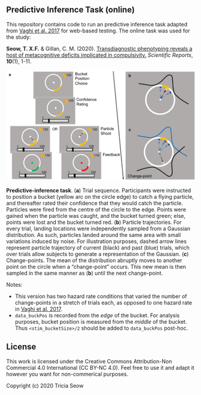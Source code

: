 ## Predictive Inference Task (online)

This repository contains code to run an predictive inference task adapted from [Vaghi et al. 2017](https://doi.org/10.1016/j.neuron.2017.09.006) for web-based testing. The online task was used for the study:

<strong>Seow, T. X.F.</strong> & Gillan, C. M. (2020). [Transdiagnostic phenotyping reveals a host of metacognitive deficits implicated in compulsivity.](https://www.nature.com/articles/s41598-020-59646-4) <i>Scientific Reports</i>, <strong>10</strong>(1), 1-11.

<p align="center">
  <img src="https://github.com/seowxft/predictive-inference-task/blob/master/images/task.pdf" alt="TaskFig"/>
</p>

<strong>Predictive-inference task</strong>. (<strong>a</strong>) Trial sequence. Participants were instructed to position a bucket (yellow arc on the circle edge) to catch a flying particle, and thereafter rated their confidence that they would catch the particle. Particles were fired from the centre of the circle to the edge. Points were gained when the particle was caught, and the bucket turned green; else, points were lost and the bucket turned red. (<strong>b</strong>) Particle trajectories. For every trial, landing locations were independently sampled from a Gaussian distribution. As such, particles landed around the same area with small variations induced by noise. For illustration purposes, dashed arrow lines represent particle trajectory of current (black) and past (blue) trials, which over trials allow subjects to generate a representation of the Gaussian. (<strong>c</strong>) Change-points. The mean of the distribution abruptly moves to another point on the circle when a “change-point” occurs. This new mean is then sampled in the same manner as (<strong>b</strong>) until the next change-point.

Notes:
- This version has two hazard rate conditions that varied the number of change-points in a stretch of trials each, as opposed to one hazard rate in [Vaghi et al. 2017](https://doi.org/10.1016/j.neuron.2017.09.006).
- `data_buckPos` is recorded from the <i>edge</i> of the bucket. For analysis purposes, bucket position is measured from the <i>middle</i> of the bucket. Thus `<stim_bucketSize>/2` should be added to `data_buckPos` post-hoc.

## License
This work is licensed under the Creative Commons Attribution-Non Commercial 4.0 International (CC BY-NC 4.0). Feel free to use it and adapt it however you want for non-commerical purposes.

Copyright (c) 2020 Tricia Seow
